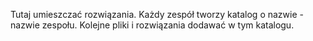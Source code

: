 Tutaj umieszczać rozwiązania.
Każdy zespół tworzy katalog o nazwie - nazwie zespołu.
Kolejne pliki i rozwiązania dodawać w tym katalogu.
